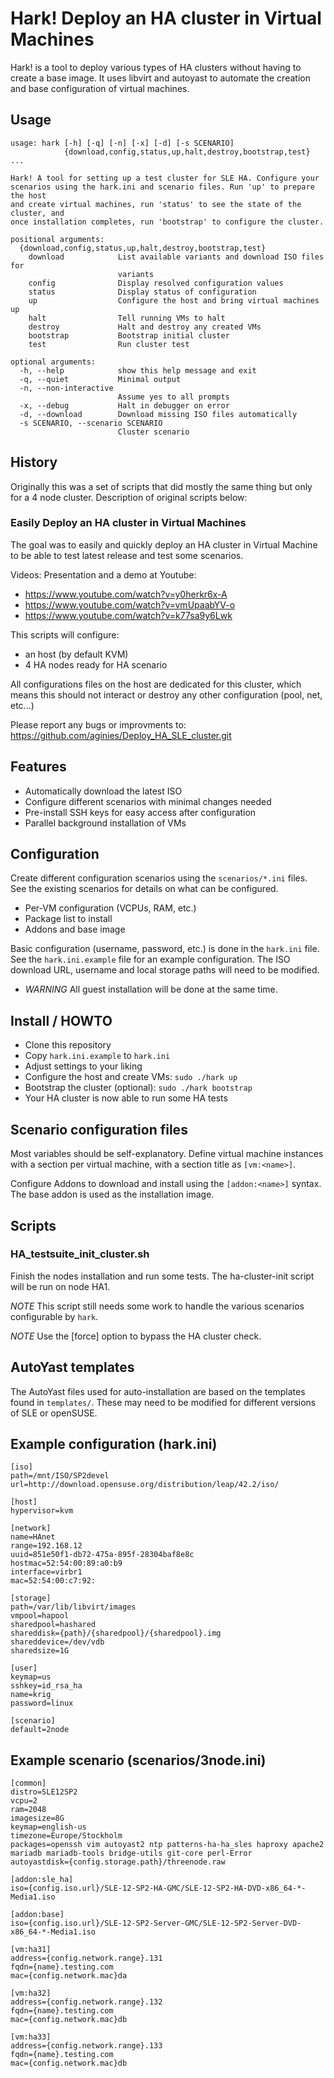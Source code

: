 # Hark! Deploy an HA cluster in Virtual Machines

Hark! is a tool to deploy various types of HA clusters without having
to create a base image. It uses libvirt and autoyast to automate the
creation and base configuration of virtual machines.

## Usage

```
usage: hark [-h] [-q] [-n] [-x] [-d] [-s SCENARIO]
            {download,config,status,up,halt,destroy,bootstrap,test} ...

Hark! A tool for setting up a test cluster for SLE HA. Configure your
scenarios using the hark.ini and scenario files. Run 'up' to prepare the host
and create virtual machines, run 'status' to see the state of the cluster, and
once installation completes, run 'bootstrap' to configure the cluster.

positional arguments:
  {download,config,status,up,halt,destroy,bootstrap,test}
    download            List available variants and download ISO files for
                        variants
    config              Display resolved configuration values
    status              Display status of configuration
    up                  Configure the host and bring virtual machines up
    halt                Tell running VMs to halt
    destroy             Halt and destroy any created VMs
    bootstrap           Bootstrap initial cluster
    test                Run cluster test

optional arguments:
  -h, --help            show this help message and exit
  -q, --quiet           Minimal output
  -n, --non-interactive
                        Assume yes to all prompts
  -x, --debug           Halt in debugger on error
  -d, --download        Download missing ISO files automatically
  -s SCENARIO, --scenario SCENARIO
                        Cluster scenario
```

## History

Originally this was a set of scripts that did mostly the same thing
but only for a 4 node cluster. Description of original scripts below:

### Easily Deploy an HA cluster in Virtual Machines

The goal was to easily and quickly deploy an HA cluster in Virtual
Machine to be able to test latest release and test some scenarios.

Videos: Presentation and a demo at Youtube:
* https://www.youtube.com/watch?v=y0herkr6x-A
* https://www.youtube.com/watch?v=vmUpaabYV-o
* https://www.youtube.com/watch?v=k77sa9y6Lwk

This scripts will configure:
* an host (by default KVM)
* 4 HA nodes ready for HA scenario

All configurations files on the host are dedicated for this cluster, which means
this should not interact or destroy any other configuration (pool, net, etc...)

Please report any bugs or improvments to:
https://github.com/aginies/Deploy_HA_SLE_cluster.git

## Features

* Automatically download the latest ISO
* Configure different scenarios with minimal changes needed
* Pre-install SSH keys for easy access after configuration
* Parallel background installation of VMs

## Configuration

Create different configuration scenarios using the `scenarios/*.ini`
files. See the existing scenarios for details on what can be
configured.

* Per-VM configuration (VCPUs, RAM, etc.)
* Package list to install
* Addons and base image

Basic configuration (username, password, etc.) is done in the
`hark.ini` file. See the `hark.ini.example` file for an example
configuration. The ISO download URL, username and local storage paths
will need to be modified.

* *WARNING* All guest installation will be done at the same time.

## Install / HOWTO

* Clone this repository
* Copy `hark.ini.example` to `hark.ini`
* Adjust settings to your liking
* Configure the host and create VMs: `sudo ./hark up`
* Bootstrap the cluster (optional): `sudo ./hark bootstrap`
* Your HA cluster is now able to run some HA tests

## Scenario configuration files

Most variables should be self-explanatory. Define virtual machine
instances with a section per virtual machine, with a section title as
`[vm:<name>]`.

Configure Addons to download and install using the `[addon:<name>]`
syntax. The base addon is used as the installation image.

## Scripts

### HA_testsuite_init_cluster.sh
Finish the nodes installation and run some tests.
The ha-cluster-init script will be run on node HA1.

*NOTE* This script still needs some work to handle the various
 scenarios configurable by `hark`.

*NOTE* Use the [force] option to bypass the HA cluster check.

## AutoYast templates

The AutoYast files used for auto-installation are based on the
templates found in `templates/`. These may need to be modified for
different versions of SLE or openSUSE.

## Example configuration (hark.ini)

```
[iso]
path=/mnt/ISO/SP2devel
url=http://download.opensuse.org/distribution/leap/42.2/iso/

[host]
hypervisor=kvm

[network]
name=HAnet
range=192.168.12
uuid=851e50f1-db72-475a-895f-28304baf8e8c
hostmac=52:54:00:89:a0:b9
interface=virbr1
mac=52:54:00:c7:92:

[storage]
path=/var/lib/libvirt/images
vmpool=hapool
sharedpool=hashared
shareddisk={path}/{sharedpool}/{sharedpool}.img
shareddevice=/dev/vdb
sharedsize=1G

[user]
keymap=us
sshkey=id_rsa_ha
name=krig
password=linux

[scenario]
default=2node
```

## Example scenario (scenarios/3node.ini)

```
[common]
distro=SLE12SP2
vcpu=2
ram=2048
imagesize=8G
keymap=english-us
timezone=Europe/Stockholm
packages=openssh vim autoyast2 ntp patterns-ha-ha_sles haproxy apache2 mariadb mariadb-tools bridge-utils git-core perl-Error
autoyastdisk={config.storage.path}/threenode.raw

[addon:sle_ha]
iso={config.iso.url}/SLE-12-SP2-HA-GMC/SLE-12-SP2-HA-DVD-x86_64-*-Media1.iso

[addon:base]
iso={config.iso.url}/SLE-12-SP2-Server-GMC/SLE-12-SP2-Server-DVD-x86_64-*-Media1.iso

[vm:ha31]
address={config.network.range}.131
fqdn={name}.testing.com
mac={config.network.mac}da

[vm:ha32]
address={config.network.range}.132
fqdn={name}.testing.com
mac={config.network.mac}db

[vm:ha33]
address={config.network.range}.133
fqdn={name}.testing.com
mac={config.network.mac}db
```
